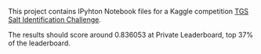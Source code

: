 This project contains IPyhton Notebook files for a Kaggle competition <a href="https://www.kaggle.com/c/tgs-salt-identification-challenge">TGS Salt Identification Challenge</a>.

The results should score around 0.836053 at Private Leaderboard, top 37% of the leaderboard.
